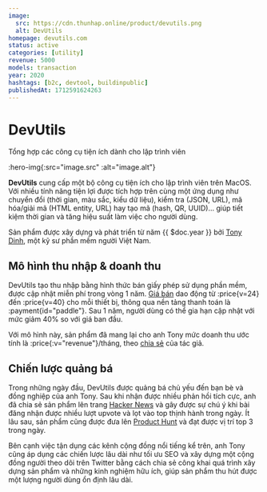 ```yaml
---
image:
  src: https://cdn.thunhap.online/product/devutils.png
  alt: DevUtils
homepage: devutils.com
status: active
categories: [utility]
revenue: 5000
models: transaction
year: 2020
hashtags: [b2c, devtool, buildinpublic]
publishedAt: 1712591624263
---
```


# DevUtils

Tổng hợp các công cụ tiện ích dành cho lập trình viên

:hero-img{:src="image.src" :alt="image.alt"}

__DevUtils__ cung cấp một bộ công cụ tiện ích cho lập trình viên trên MacOS. Với nhiều tính năng tiện lợi được tích hợp trên cùng một ứng dụng như chuyển đổi (thời gian, màu sắc, kiểu dữ liệu), kiểm tra (JSON, URL), mã hóa/giải mã (HTML entity, URL) hay tạo mã (hash, QR, UUID)... giúp tiết kiệm thời gian và tăng hiệu suất làm việc cho người dùng.

Sản phẩm được xây dựng và phát triển từ năm {{ $doc.year }} bởi [Tony Dinh](https://twitter.com/tdinh_me), một kỹ sư phần mềm người Việt Nam.

## Mô hình thu nhập & doanh thu

DevUtils tạo thu nhập bằng hình thức bán giấy phép sử dụng phần mềm, được cập nhật miễn phí trong vòng 1 năm. [Giá bán](https://devutils.com/pricing) dao động từ :price{v=24} đến :price{v=40} cho mỗi thiết bị, thông qua nền tảng thanh toán là :payment{id="paddle"}. Sau 1 năm, người dùng có thể gia hạn cập nhật với mức giảm 40% so với giá ban đầu.

Với mô hình này, sản phẩm đã mang lại cho anh Tony mức doanh thu ước tính là :price{:v="revenue"}/tháng, theo [chia sẻ](https://twitter.com/tdinh_me) của tác giả.

## Chiến lược quảng bá

Trong những ngày đầu, DevUtils được quảng bá chủ yếu đến bạn bè và đồng nghiệp của anh Tony. Sau khi nhận được nhiều phản hồi tích cực, anh đã chia sẻ sản phẩm lên trang [Hacker News](https://news.ycombinator.com/item?id=24604291) và gây được sự chú ý khi bài đăng nhận được nhiều lượt upvote và lọt vào top thịnh hành trong ngày. Ít lâu sau, sản phẩm cũng được đưa lên [Product Hunt](https://www.producthunt.com/products/devutils#devutils) và đạt được vị trí top 3 trong ngày.

Bên cạnh việc tận dụng các kênh cộng đồng nổi tiếng kể trên, anh Tony cũng áp dụng các chiến lược lâu dài như tối ưu SEO và xây dựng một cộng đồng người theo dõi trên Twitter bằng cách chia sẻ công khai quá trình xây dựng sản phẩm và những kinh nghiệm hữu ích, giúp sản phẩm thu hút được một lượng người dùng ổn định lâu dài.
